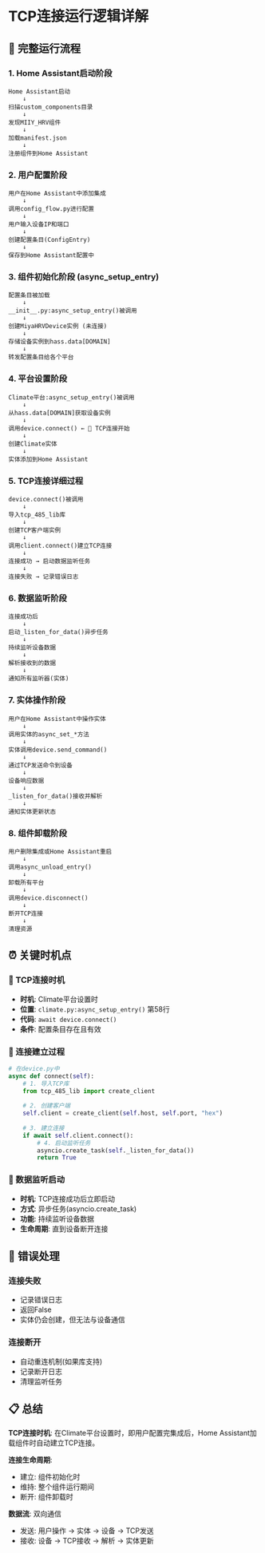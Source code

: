 # TCP连接运行逻辑详解

## 🔄 完整运行流程

### 1. Home Assistant启动阶段
```
Home Assistant启动
    ↓
扫描custom_components目录
    ↓
发现MIIY_HRV组件
    ↓
加载manifest.json
    ↓
注册组件到Home Assistant
```

### 2. 用户配置阶段
```
用户在Home Assistant中添加集成
    ↓
调用config_flow.py进行配置
    ↓
用户输入设备IP和端口
    ↓
创建配置条目(ConfigEntry)
    ↓
保存到Home Assistant配置中
```

### 3. 组件初始化阶段 (async_setup_entry)
```
配置条目被加载
    ↓
__init__.py:async_setup_entry()被调用
    ↓
创建MiyaHRVDevice实例 (未连接)
    ↓
存储设备实例到hass.data[DOMAIN]
    ↓
转发配置条目给各个平台
```

### 4. 平台设置阶段
```
Climate平台:async_setup_entry()被调用
    ↓
从hass.data[DOMAIN]获取设备实例
    ↓
调用device.connect() ← 🎯 TCP连接开始
    ↓
创建Climate实体
    ↓
实体添加到Home Assistant
```

### 5. TCP连接详细过程
```
device.connect()被调用
    ↓
导入tcp_485_lib库
    ↓
创建TCP客户端实例
    ↓
调用client.connect()建立TCP连接
    ↓
连接成功 → 启动数据监听任务
    ↓
连接失败 → 记录错误日志
```

### 6. 数据监听阶段
```
连接成功后
    ↓
启动_listen_for_data()异步任务
    ↓
持续监听设备数据
    ↓
解析接收到的数据
    ↓
通知所有监听器(实体)
```

### 7. 实体操作阶段
```
用户在Home Assistant中操作实体
    ↓
调用实体的async_set_*方法
    ↓
实体调用device.send_command()
    ↓
通过TCP发送命令到设备
    ↓
设备响应数据
    ↓
_listen_for_data()接收并解析
    ↓
通知实体更新状态
```

### 8. 组件卸载阶段
```
用户删除集成或Home Assistant重启
    ↓
调用async_unload_entry()
    ↓
卸载所有平台
    ↓
调用device.disconnect()
    ↓
断开TCP连接
    ↓
清理资源
```

## ⏰ 关键时机点

### 🎯 TCP连接时机
- **时机**: Climate平台设置时
- **位置**: `climate.py:async_setup_entry()` 第58行
- **代码**: `await device.connect()`
- **条件**: 配置条目存在且有效

### 🔌 连接建立过程
```python
# 在device.py中
async def connect(self):
    # 1. 导入TCP库
    from tcp_485_lib import create_client
    
    # 2. 创建客户端
    self.client = create_client(self.host, self.port, "hex")
    
    # 3. 建立连接
    if await self.client.connect():
        # 4. 启动监听任务
        asyncio.create_task(self._listen_for_data())
        return True
```

### 📡 数据监听启动
- **时机**: TCP连接成功后立即启动
- **方式**: 异步任务(asyncio.create_task)
- **功能**: 持续监听设备数据
- **生命周期**: 直到设备断开连接

## 🚨 错误处理

### 连接失败
- 记录错误日志
- 返回False
- 实体仍会创建，但无法与设备通信

### 连接断开
- 自动重连机制(如果库支持)
- 记录断开日志
- 清理监听任务

## 📋 总结

**TCP连接时机**: 在Climate平台设置时，即用户配置完集成后，Home Assistant加载组件时自动建立TCP连接。

**连接生命周期**: 
- 建立: 组件初始化时
- 维持: 整个组件运行期间
- 断开: 组件卸载时

**数据流**: 双向通信
- 发送: 用户操作 → 实体 → 设备 → TCP发送
- 接收: 设备 → TCP接收 → 解析 → 实体更新 